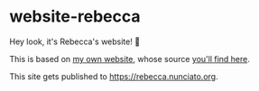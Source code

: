 # website-rebecca

Hey look, it's Rebecca's website! 👋

This is based on [my own website](https://chris.nunciato.org), whose source [you'll find here](https://github.com/cnunciato/website).

This site gets published to https://rebecca.nunciato.org.
